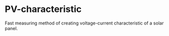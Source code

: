 # PV-characteristic
Fast measuring method of creating voltage-current characteristic of a solar panel.
